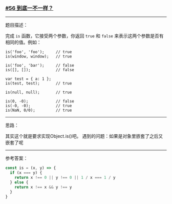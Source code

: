 ### [#56 到底一不一样？](http://scriptoj.mangojuice.top/problems/56)

----
题目描述：

完成 `is` 函数，它接受两个参数，你返回 `true` 和 `false` 来表示这两个参数是否有 相同的值。例如：

```
is('foo', 'foo');     // true
is(window, window);   // true

is('foo', 'bar');     // false
is([], []);           // false

var test = { a: 1 };
is(test, test);       // true

is(null, null);       // true

is(0, -0);            // false
is(-0, -0);           // true
is(NaN, 0/0);         // true
```

----
思路：

其实这个就是要求实现Object.is()吧。
遇到的问题：如果是对象里嵌套了之后又嵌套了呢

---
参考答案：

```js
const is = (x, y) => {
  if (x === y) {
    return x !== 0 || y !== 0 || 1 / x === 1 / y
  } else {
    return x !== x && y !== y
  }
}
```